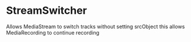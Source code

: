 # StreamSwitcher
Allows MediaStream to switch tracks without setting srcObject this allows MediaRecording to continue recording
